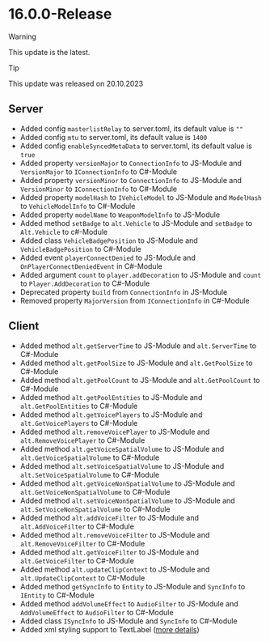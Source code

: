 # 16.0.0-Release

> [!WARNING]
> This update is the latest.

> [!TIP]
> This update was released on 20.10.2023

## Server
- Added config `masterlistRelay` to server.toml, its default value is `""`
- Added config `mtu` to server.toml, its default value is `1400`
- Added config `enableSyncedMetaData` to server.toml, its default value is `true`
- Added property `versionMajor` to `ConnectionInfo` to JS-Module and `VersionMajor` to `IConnectionInfo` to C#-Module
- Added property `versionMinor` to `ConnectionInfo` to JS-Module and `VersionMinor` to `IConnectionInfo` to C#-Module
- Added property `modelHash` to `IVehicleModel` to JS-Module and `ModelHash` to `VehicleModelInfo` to C#-Module
- Added property `modelName` to `WeaponModelInfo` to JS-Module
- Added method `setBadge` to `alt.Vehicle` to JS-Module and `setBadge` to `Alt.Vehicle` to c#-Module
- Added class `VehicleBadgePosition` to JS-Module and `VehicleBadgePosition` to C#-Module
- Added event `playerConnectDenied` to JS-Module and `OnPlayerConnectDeniedEvent` in C#-Module
- Added argument `count` to `player.addDecoration` to JS-Module and `count` to `Player.AddDecoration` to C#-Module 
- Deprecated property `build` from `ConnectionInfo` in JS-Module
- Removed property `MajorVersion` from `IConnectionInfo` in C#-Module


## Client
- Added method `alt.getServerTime` to JS-Module and `alt.ServerTime` to C#-Module
- Added method `alt.getPoolSize` to JS-Module and `alt.GetPoolSize` to C#-Module
- Added method `alt.getPoolCount` to JS-Module and `alt.GetPoolCount` to C#-Module
- Added method `alt.getPoolEntities` to JS-Module and `alt.GetPoolEntities` to C#-Module
- Added method `alt.getVoicePlayers` to JS-Module and `alt.GetVoicePlayers` to C#-Module
- Added method `alt.removeVoicePlayer` to JS-Module and `alt.RemoveVoicePlayer` to C#-Module
- Added method `alt.getVoiceSpatialVolume` to JS-Module and `alt.GetVoiceSpatialVolume` to C#-Module
- Added method `alt.setVoiceSpatialVolume` to JS-Module and `alt.SetVoiceSpatialVolume` to C#-Module
- Added method `alt.getVoiceNonSpatialVolume` to JS-Module and `alt.GetVoiceNonSpatialVolume` to C#-Module
- Added method `alt.setVoiceNonSpatialVolume` to JS-Module and `alt.SetVoiceNonSpatialVolume` to C#-Module
- Added method `alt.addVoiceFilter` to JS-Module and `alt.AddVoiceFilter` to C#-Module
- Added method `alt.removeVoiceFilter` to JS-Module and `alt.RemoveVoiceFilter` to C#-Module
- Added method `alt.getVoiceFilter` to JS-Module and `alt.GetVoiceFilter` to C#-Module
- Added method `alt.updateClipContext` to JS-Module and `alt.UpdateClipContext` to C#-Module
- Added method `getSyncInfo` to `Entity` to JS-Module and `SyncInfo` to `IEntity` to C#-Module
- Added method `addVolumeEffect` to `AudioFilter` to JS-Module and `AddVolumeEffect` to `AudioFilter` to C#-Module
- Added class `ISyncInfo` to JS-Module and `SyncInfo` to C#-Module
- Added xml styling support to TextLabel ([more details](https://docs.altv.mp/articles/textlabel.html))

